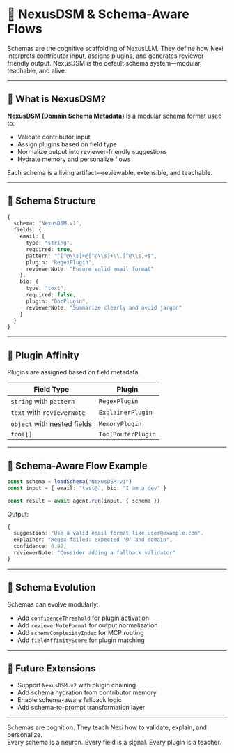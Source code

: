 # 📎 NexusDSM & Schema-Aware Flows

Schemas are the cognitive scaffolding of NexusLLM. They define how Nexi interprets contributor input, assigns plugins, and generates reviewer-friendly output. NexusDSM is the default schema system—modular, teachable, and alive.

---

## 🧠 What is NexusDSM?

**NexusDSM (Domain Schema Metadata)** is a modular schema format used to:

- Validate contributor input
- Assign plugins based on field type
- Normalize output into reviewer-friendly suggestions
- Hydrate memory and personalize flows

Each schema is a living artifact—reviewable, extensible, and teachable.

---

## 🧩 Schema Structure

```ts
{
  schema: "NexusDSM.v1",
  fields: {
    email: {
      type: "string",
      required: true,
      pattern: "^[^@\\s]+@[^@\\s]+\\.[^@\\s]+$",
      plugin: "RegexPlugin",
      reviewerNote: "Ensure valid email format"
    },
    bio: {
      type: "text",
      required: false,
      plugin: "DocPlugin",
      reviewerNote: "Summarize clearly and avoid jargon"
    }
  }
}
```

---

## 🔌 Plugin Affinity

Plugins are assigned based on field metadata:

| Field Type | Plugin |
|------------|--------|
| `string` with `pattern` | `RegexPlugin` |
| `text` with `reviewerNote` | `ExplainerPlugin` |
| `object` with nested fields | `MemoryPlugin` |
| `tool[]` | `ToolRouterPlugin` |

---

## 🧪 Schema-Aware Flow Example

```ts
const schema = loadSchema("NexusDSM.v1")
const input = { email: "test@", bio: "I am a dev" }

const result = await agent.run(input, { schema })
```

Output:

```ts
{
  suggestion: "Use a valid email format like user@example.com",
  explainer: "Regex failed: expected '@' and domain",
  confidence: 0.92,
  reviewerNote: "Consider adding a fallback validator"
}
```

---

## 🧠 Schema Evolution

Schemas can evolve modularly:

- Add `confidenceThreshold` for plugin activation
- Add `reviewerNoteFormat` for output normalization
- Add `schemaComplexityIndex` for MCP routing
- Add `fieldAffinityScore` for plugin matching

---

## 📎 Future Extensions

- Support `NexusDSM.v2` with plugin chaining
- Add schema hydration from contributor memory
- Enable schema-aware fallback logic
- Add schema-to-prompt transformation layer

---

Schemas are cognition. They teach Nexi how to validate, explain, and personalize.  
Every schema is a neuron. Every field is a signal. Every plugin is a teacher.
